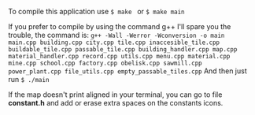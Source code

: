 To compile this application use `$ make ` or `$ make main`

If you prefer to compile by using the command g++ I'll spare you the trouble, the command is:
`g++ -Wall -Werror -Wconversion -o main main.cpp building.cpp city.cpp tile.cpp inaccesible_tile.cpp buildable_tile.cpp passable_tile.cpp building_handler.cpp map.cpp material_handler.cpp record.cpp utils.cpp menu.cpp material.cpp mine.cpp school.cpp factory.cpp obelisk.cpp sawmill.cpp power_plant.cpp file_utils.cpp empty_passable_tiles.cpp`
And then just run `$ ./main`


If the map doesn't print aligned in your terminal, you can go to file **constant.h** and add or erase extra spaces on the constants icons.
